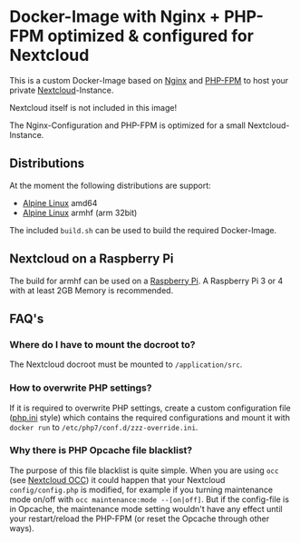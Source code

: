 # Docker-Image with Nginx + PHP-FPM optimized & configured for Nextcloud

This is a custom Docker-Image based on [Nginx](https://www.nginx.com/) and [PHP-FPM](https://www.php.net/) to host your private [Nextcloud](https://nextcloud.com/)-Instance.

Nextcloud itself is not included in this image!

The Nginx-Configuration and PHP-FPM is optimized for a small Nextcloud-Instance.

## Distributions

At the moment the following distributions are support:
* [Alpine Linux](https://alpinelinux.org/) amd64
* [Alpine Linux](https://alpinelinux.org/) armhf (arm 32bit)

The included `build.sh` can be used to build the required Docker-Image.

## Nextcloud on a Raspberry Pi

The build for armhf can be used on a [Raspberry Pi](https://www.raspberrypi.org/). A Raspberry Pi 3 or 4 with at least 2GB Memory is recommended.

## FAQ's

### Where do I have to mount the docroot to?

The Nextcloud docroot must be mounted to `/application/src`.

### How to overwrite PHP settings?

If it is required to overwrite PHP settings, create a custom configuration file ([php.ini](https://www.php.net/manual/en/ini.list.php) style) which contains the required configurations and mount it with `docker run` to `/etc/php7/conf.d/zzz-override.ini`.

### Why there is PHP Opcache file blacklist?

The purpose of this file blacklist is quite simple. When you are using `occ` (see [Nextcloud OCC](https://docs.nextcloud.com/server/15/admin_manual/configuration_server/occ_command.html)) it could happen that your Nextcloud `config/config.php` is modified, for example if you turning maintenance mode on/off with `occ maintenance:mode --[on|off]`. But if the config-file is in Opcache, the maintenance mode setting wouldn't have any effect until your restart/reload the PHP-FPM (or reset the Opcache through other ways).
